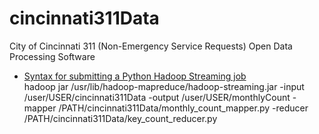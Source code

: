 # cincinnati311Data
City of Cincinnati 311 (Non-Emergency Service Requests) Open Data Processing Software

- [Syntax for submitting a Python Hadoop Streaming job](http://hadoop.apache.org/docs/r1.2.1/streaming.html)  
hadoop jar /usr/lib/hadoop-mapreduce/hadoop-streaming.jar -input /user/USER/cincinnati311Data -output /user/USER/monthlyCount -mapper /PATH/cincinnati311Data/monthly_count_mapper.py -reducer /PATH/cincinnati311Data/key_count_reducer.py
